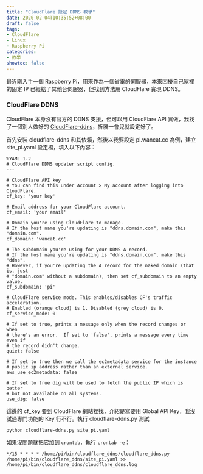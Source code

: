 ```yaml
---
title: "CloudFlare 設定 DDNS 教學"
date: 2020-02-04T10:35:52+08:00
draft: false
tags:
- CloudFlare
- Linux
- Raspberry Pi
categories:
- 教學
showtoc: false
---
```


最近剛入手一個 Raspberry Pi，用來作為一個省電的伺服器，本來困擾自己家裡的固定 IP 已經給了其他台伺服器，但找到方法用 CloudFlare 實現 DDNS。

### CloudFlare DDNS

CloudFlare 本身沒有官方的 DDNS 支援，但可以用 CloudFlare API 實做，我找了一個別人做好的 [CloudFlare-ddns](https://github.com/thatjpk/cloudflare-ddns)，折騰一會兒就設定好了。

首先安裝 cloudflare-ddns 和其依賴，然後以我要設定 pi.wancat.cc 為例，建立 site_pi.yaml 設定檔，填入以下內容：

```
%YAML 1.2
# CloudFlare DDNS updater script config.
---

# CloudFlare API key
# You can find this under Account > My account after logging into CloudFlare.
cf_key: 'your key'

# Email address for your CloudFlare account.
cf_email: 'your email'

# Domain you're using CloudFlare to manage.
# If the host name you're updating is "ddns.domain.com", make this "domain.com".
cf_domain: 'wancat.cc'

# The subdomain you're using for your DDNS A record.
# If the host name you're updating is "ddns.domain.com", make this "ddns".
# However, if you're updating the A record for the naked domain (that is, just
# "domain.com" without a subdomain), then set cf_subdomain to an empty value.
cf_subdomain: 'pi'

# CloudFlare service mode. This enables/disables CF's traffic acceleration.
# Enabled (orange cloud) is 1. Disabled (grey cloud) is 0.
cf_service_mode: 0

# If set to true, prints a message only when the record changes or when
# there's an error.  If set to 'false', prints a message every time even if
# the record didn't change.
quiet: false

# If set to true then we call the ec2metadata service for the instance
# public ip address rather than an external service.
aws_use_ec2metadata: false

# If set to true dig will be used to fetch the public IP which is better
# but not available on all systems.
use_dig: false

```

這邊的 cf_key 要到 CloudFlare 網站裡找，介紹是寫要用 Global API Key，我沒試過專門功能的 Key 行不行。執行 cloudflare-ddns.py 測試

```
python cloudflare-ddns.py site_pi.yaml
```

如果沒問題就把它加到 `crontab`，執行 `crontab -e`：

```
*/15 * * * * /home/pi/bin/cloudflare_ddns/cloudflare_ddns.py /home/pi/bin/cloudflare_ddns/site_pi.yaml >> /home/pi/bin/cloudflare_ddns/cloudflare_ddns.log
```
